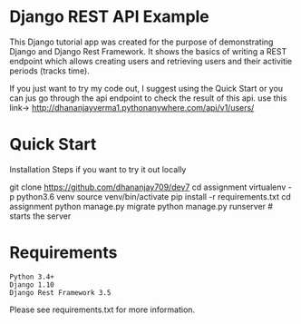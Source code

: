# Django REST API Example

This Django tutorial app was created for the purpose of demonstrating Django and Django Rest Framework. It shows the basics of writing a REST endpoint which allows creating users and retrieving users and their activitie periods (tracks time).

If you just want to try my code out, I suggest using the Quick Start or you can jus go through the api endpoint to check the result of this api.
use this link-> http://dhananjayverma1.pythonanywhere.com/api/v1/users/


# Quick Start
Installation Steps if you want to try it out locally

git clone https://github.com/dhananjay709/dev7
cd assignment
virtualenv -p python3.6 venv 
source venv/bin/activate
pip install -r requirements.txt
cd assignment
python manage.py migrate
python manage.py runserver # starts the server 

# Requirements

    Python 3.4+
    Django 1.10
    Django Rest Framework 3.5

Please see requirements.txt for more information.

